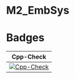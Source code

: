 # M2_EmbSys
# Badges
| Cpp-Check |
|-----------|
| [![Cpp-Check](https://github.com/nimishpalod/M2_EmbSys/actions/workflows/CppCheck.yml/badge.svg)](https://github.com/nimishpalod/M2_EmbSys/actions/workflows/CppCheck.yml) |
